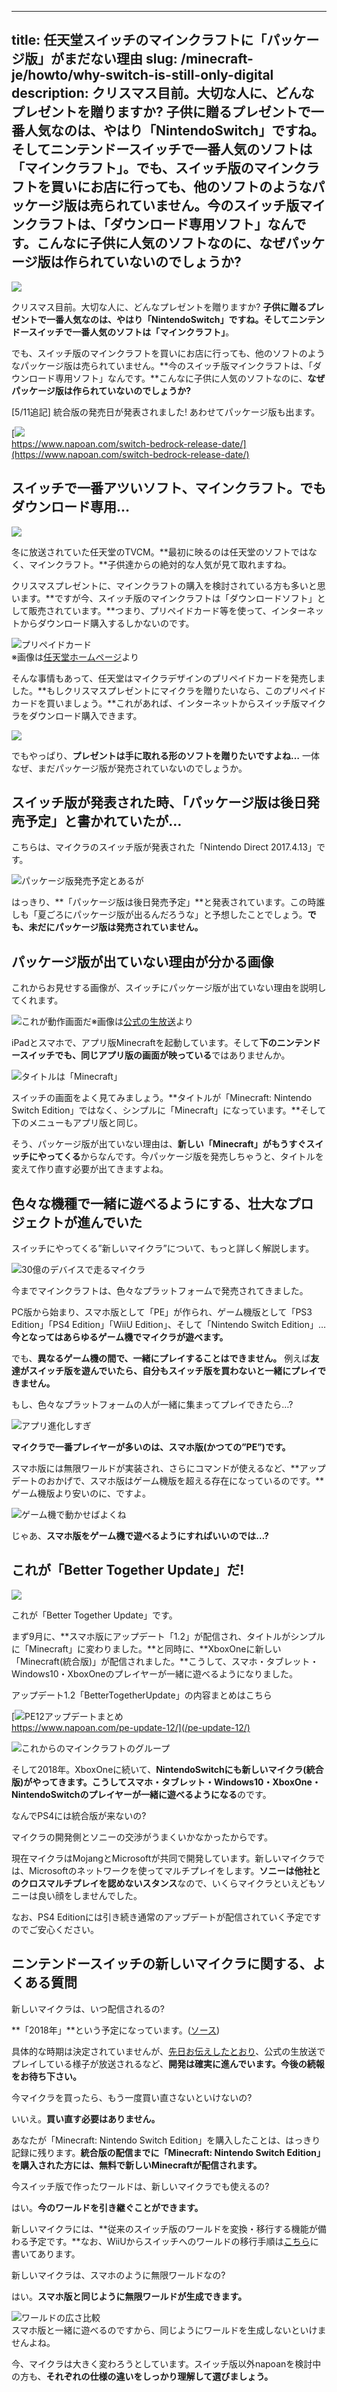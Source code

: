 
---
title: 任天堂スイッチのマインクラフトに「パッケージ版」がまだない理由
slug: /minecraft-je/howto/why-switch-is-still-only-digital
description: クリスマス目前。大切な人に、どんなプレゼントを贈りますか? 子供に贈るプレゼントで一番人気なのは、やはり「NintendoSwitch」ですね。そしてニンテンドースイッチで一番人気のソフトは「マインクラフト」。でも、スイッチ版のマインクラフトを買いにお店に行っても、他のソフトのようなパッケージ版は売られていません。今のスイッチ版マインクラフトは、「ダウンロード専用ソフト」なんです。こんなに子供に人気のソフトなのに、なぜパッケージ版は作られていないのでしょうか?
---

![](https://cdn-ak.f.st-hatena.com/images/fotolife/s/sasigume/20210208/20210208121342.png)

クリスマス目前。大切な人に、どんなプレゼントを贈りますか? **子供に贈るプレゼントで一番人気なのは、やはり「NintendoSwitch」ですね。**そしてニンテンドースイッチで**一番人気のソフトは「マインクラフト」**。

でも、スイッチ版のマインクラフトを買いにお店に行っても、他のソフトのようなパッケージ版は売られていません。**今のスイッチ版マインクラフトは、「ダウンロード専用ソフト」なんです。**こんなに子供に人気のソフトなのに、**なぜパッケージ版は作られていないのでしょうか?**

\[5/11追記\] 統合版の発売日が発表されました! あわせてパッケージ版も出ます。

[![](https://cdn-ak.f.st-hatena.com/images/fotolife/s/sasigume/20210208/20210208091336.png)  
https://www.napoan.com/switch-bedrock-release-date/](https://www.napoan.com/switch-bedrock-release-date/)

## スイッチで一番アツいソフト、マインクラフト。でもダウンロード専用…

![](https://cdn-ak.f.st-hatena.com/images/fotolife/s/sasigume/20210208/20210208114651.png)

冬に放送されていた任天堂のTVCM。**最初に映るのは任天堂のソフトではなく、マインクラフト。**子供達からの絶対的な人気が見て取れますね。

クリスマスプレゼントに、マインクラフトの購入を検討されている方も多いと思います。**ですが今、スイッチ版のマインクラフトは「ダウンロードソフト」として販売されています。**つまり、プリペイドカード等を使って、インターネットからダウンロード購入するしかないのです。

![プリペイドカード](https://cdn-ak.f.st-hatena.com/images/fotolife/s/sasigume/20210208/20210208085927.jpg)  
※画像は[任天堂ホームページ](https://topics.nintendo.co.jp/c/article/a0e71bcc-d3d3-11e7-8cda-063b7ac45a6d.html)より

そんな事情もあって、任天堂はマイクラデザインのプリペイドカードを発売しました。**もしクリスマスプレゼントにマイクラを贈りたいなら、このプリペイドカードを買いましょう。**これがあれば、インターネットからスイッチ版マイクラをダウンロード購入できます。

![](https://cdn-ak.f.st-hatena.com/images/fotolife/s/sasigume/20210208/20210208110605.png)

でもやっぱり、**プレゼントは手に取れる形のソフトを贈りたいですよね…** 一体なぜ、まだパッケージ版が発売されていないのでしょうか。

## スイッチ版が発表された時、「パッケージ版は後日発売予定」と書かれていたが…

こちらは、マイクラのスイッチ版が発表された「Nintendo Direct 2017.4.13」です。

![パッケージ版発売予定とあるが](https://cdn-ak.f.st-hatena.com/images/fotolife/s/sasigume/20210208/20210208122856.png)

はっきり、**「パッケージ版は後日発売予定」**と発表されています。この時誰しも「夏ごろにパッケージ版が出るんだろうな」と予想したことでしょう。**でも、未だにパッケージ版は発売されていません。**

## パッケージ版が出ていない理由が分かる画像

これからお見せする画像が、スイッチにパッケージ版が出ていない理由を説明してくれます。

![これが動作画面だ](https://cdn-ak.f.st-hatena.com/images/fotolife/s/sasigume/20210208/20210208114630.png)※画像は[公式の生放送](https://www.twitch.tv/videos/209211625)より

iPadとスマホで、アプリ版Minecraftを起動しています。そして**下のニンテンドースイッチでも、同じアプリ版の画面が映っている**ではありませんか。

![タイトルは「Minecraft」](https://cdn-ak.f.st-hatena.com/images/fotolife/s/sasigume/20210208/20210208122140.png)

スイッチの画面をよく見てみましょう。**タイトルが「Minecraft: Nintendo Switch Edition」ではなく、シンプルに「Minecraft」になっています。**そして下のメニューもアプリ版と同じ。

そう、パッケージ版が出ていない理由は、**新しい「Minecraft」がもうすぐスイッチにやってくる**からなんです。今パッケージ版を発売しちゃうと、タイトルを変えて作り直す必要が出てきますよね。

## 色々な機種で一緒に遊べるようにする、壮大なプロジェクトが進んでいた

スイッチにやってくる”新しいマイクラ”について、もっと詳しく解説します。

![30億のデバイスで走るマイクラ](https://cdn-ak.f.st-hatena.com/images/fotolife/s/sasigume/20210208/20210208123703.png)

今までマインクラフトは、色々なプラットフォームで発売されてきました。

PC版から始まり、スマホ版として「PE」が作られ、ゲーム機版として「PS3 Edition」「PS4 Edition」「WiiU Edition」、そして「Nintendo Switch Edition」… **今となってはあらゆるゲーム機でマイクラが遊べます。**

でも、**異なるゲーム機の間で、一緒にプレイすることはできません。** 例えば**友達がスイッチ版を遊んでいたら、自分もスイッチ版を買わないと一緒にプレイできません。**

もし、色々なプラットフォームの人が一緒に集まってプレイできたら…?

![アプリ進化しすぎ](https://cdn-ak.f.st-hatena.com/images/fotolife/s/sasigume/20210208/20210208121828.png)

**マイクラで一番プレイヤーが多いのは、スマホ版(かつての”PE”)です。**

スマホ版には無限ワールドが実装され、さらにコマンドが使えるなど、**アップデートのおかげで、スマホ版はゲーム機版を超える存在になっているのです。**ゲーム機版より安いのに、ですよ。

![ゲーム機で動かせばよくね](https://cdn-ak.f.st-hatena.com/images/fotolife/s/sasigume/20210208/20210208110008.png)

じゃあ、**スマホ版をゲーム機で遊べるようにすればいいのでは…?**

## これが「Better Together Update」だ!

![](https://cdn-ak.f.st-hatena.com/images/fotolife/s/sasigume/20210208/20210208095437.png)

これが「Better Together Update」です。

まず9月に、**スマホ版にアップデート「1.2」が配信され、タイトルがシンプルに「Minecraft」に変わりました。**と同時に、**XboxOneに新しい「Minecraft(統合版)」が配信されました。**こうして、スマホ・タブレット・Windows10・XboxOneのプレイヤーが一緒に遊べるようになりました。

アップデート1.2「BetterTogetherUpdate」の内容まとめはこちら

[![PE12アップデートまとめ](https://cdn-ak.f.st-hatena.com/images/fotolife/s/sasigume/20210208/20210208105655.png)  
https://www.napoan.com/pe-update-12/](/pe-update-12/)

![これからのマインクラフトのグループ](https://www.napoan.com/wp-content/uploads/2017/09/c2818d43bec9e6b7a3baa114805e1db6.png)

そして2018年。XboxOneに続いて、**NintendoSwitchにも新しいマイクラ(統合版)がやってきます。**こうして**スマホ・タブレット・Windows10・XboxOne・NintendoSwitchのプレイヤーが一緒に遊べるようになる**のです。

なんでPS4には統合版が来ないの?

マイクラの開発側とソニーの交渉がうまくいかなかったからです。

現在マイクラはMojangとMicrosoftが共同で開発しています。新しいマイクラでは、Microsoftのネットワークを使ってマルチプレイをします。**ソニーは他社とのクロスマルチプレイを認めないスタンス**なので、いくらマイクラといえどもソニーは良い顔をしませんでした。

なお、PS4 Editionには引き続き通常のアップデートが配信されていく予定ですのでご安心ください。

## ニンテンドースイッチの新しいマイクラに関する、よくある質問

新しいマイクラは、いつ配信されるの?

**「2018年」**という予定になっています。([ソース](https://minecraft.net/ja-jp/article/everything-announced-minecon-earth))

具体的な時期は決定されていませんが、[先日お伝えしたとおり](https://www.napoan.com/switch-bedrock-screen-reveal/)、公式の生放送でプレイしている様子が放送されるなど、**開発は確実に進んでいます。今後の続報をお待ち下さい。**

今マイクラを買ったら、もう一度買い直さないといけないの?

いいえ。**買い直す必要はありません。**

あなたが「Minecraft: Nintendo Switch Edition」を購入したことは、はっきり記録に残ります。**統合版の配信までに「Minecraft: Nintendo Switch Edition」を購入された方には、無料で新しいMinecraftが配信されます。**

今スイッチ版で作ったワールドは、新しいマイクラでも使えるの?

はい。**今のワールドを引き継ぐことができます。**

新しいマイクラには、**従来のスイッチ版のワールドを変換・移行する機能が備わる予定です。**なお、WiiUからスイッチへのワールドの移行手順は[こちら](https://www.napoan.com/wiiu-switch-world-transfer-very-soon/)に書いてあります。

新しいマイクラは、スマホのように無限ワールドなの?

はい。**スマホ版と同じように無限ワールドが生成できます。**

![ワールドの広さ比較](https://cdn-ak.f.st-hatena.com/images/fotolife/s/sasigume/20210208/20210208102813.png)  
スマホ版と一緒に遊べるのですから、同じようにワールドを生成しないといけませんよね。

今、マイクラは大きく変わろうとしています。スイッチ版以外napoanを検討中の方も、**それぞれの仕様の違いをしっかり理解して選びましょう。**
